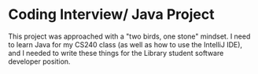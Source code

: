 Coding Interview/ Java Project
=====

This project was approached with a "two birds, one stone" mindset. I need to learn Java for my CS240 class (as well as how to use the IntelliJ IDE), and I needed to write these things for the Library student software developer position.
